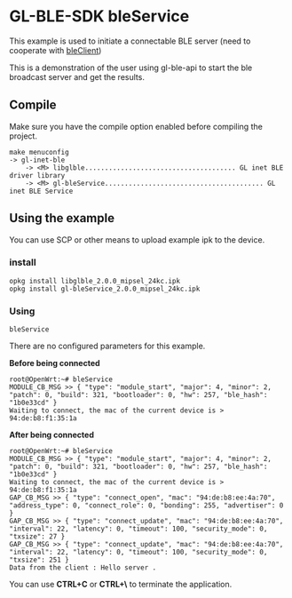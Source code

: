 # GL-BLE-SDK     bleService

This example is used to initiate a connectable BLE server (need to cooperate with [bleClient](../bleClient/README.md))

This is a demonstration of the user using gl-ble-api to start the ble broadcast server and get the results.



## Compile

Make sure you have the compile option enabled before compiling the project.

```
make menuconfig
-> gl-inet-ble
	-> <M> libglble...................................... GL inet BLE driver library
	-> <M> gl-bleService........................................ GL inet BLE Service
```



## Using the example

You can use SCP or other means to upload example ipk to the device.



### install

```shell
opkg install libglble_2.0.0_mipsel_24kc.ipk 
opkg install gl-bleService_2.0.0_mipsel_24kc.ipk 
```



### Using

```shell
bleService
```

There are no configured parameters for this example.

**Before being connected**

```shell
root@OpenWrt:~# bleService 
MODULE_CB_MSG >> { "type": "module_start", "major": 4, "minor": 2, "patch": 0, "build": 321, "bootloader": 0, "hw": 257, "ble_hash": "1b0e33cd" }
Waiting to connect, the mac of the current device is > 94:de:b8:f1:35:1a
```

**After being connected**

```shell
root@OpenWrt:~# bleService 
MODULE_CB_MSG >> { "type": "module_start", "major": 4, "minor": 2, "patch": 0, "build": 321, "bootloader": 0, "hw": 257, "ble_hash": "1b0e33cd" }
Waiting to connect, the mac of the current device is > 94:de:b8:f1:35:1a
GAP_CB_MSG >> { "type": "connect_open", "mac": "94:de:b8:ee:4a:70", "address_type": 0, "connect_role": 0, "bonding": 255, "advertiser": 0 }
GAP_CB_MSG >> { "type": "connect_update", "mac": "94:de:b8:ee:4a:70", "interval": 22, "latency": 0, "timeout": 100, "security_mode": 0, "txsize": 27 }
GAP_CB_MSG >> { "type": "connect_update", "mac": "94:de:b8:ee:4a:70", "interval": 22, "latency": 0, "timeout": 100, "security_mode": 0, "txsize": 251 }
Data from the client : Hello server .
```



You can use **CTRL+C** or **CTRL+\\** to terminate the application.


